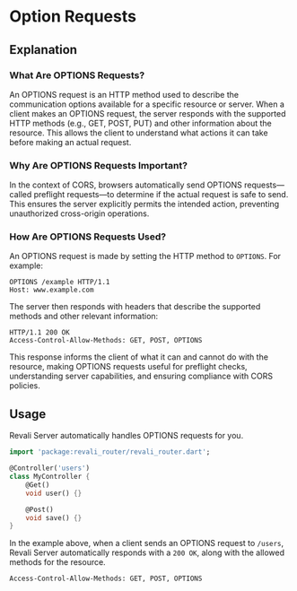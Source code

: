 # Option Requests

## Explanation

### What Are OPTIONS Requests?

An OPTIONS request is an HTTP method used to describe the communication options available for a specific resource or server. When a client makes an OPTIONS request, the server responds with the supported HTTP methods (e.g., GET, POST, PUT) and other information about the resource. This allows the client to understand what actions it can take before making an actual request.

### Why Are OPTIONS Requests Important?

In the context of CORS, browsers automatically send OPTIONS requests—called preflight requests—to determine if the actual request is safe to send. This ensures the server explicitly permits the intended action, preventing unauthorized cross-origin operations.

### How Are OPTIONS Requests Used?

An OPTIONS request is made by setting the HTTP method to `OPTIONS`. For example:

```http
OPTIONS /example HTTP/1.1
Host: www.example.com
```

The server then responds with headers that describe the supported methods and other relevant information:

```http
HTTP/1.1 200 OK
Access-Control-Allow-Methods: GET, POST, OPTIONS
```

This response informs the client of what it can and cannot do with the resource, making OPTIONS requests useful for preflight checks, understanding server capabilities, and ensuring compliance with CORS policies.

## Usage

Revali Server automatically handles OPTIONS requests for you.

```dart
import 'package:revali_router/revali_router.dart';

@Controller('users')
class MyController {
    @Get()
    void user() {}

    @Post()
    void save() {}
}
```

In the example above, when a client sends an OPTIONS request to `/users`, Revali Server automatically responds with a `200 OK`, along with the allowed methods for the resource.

```http
Access-Control-Allow-Methods: GET, POST, OPTIONS
```

